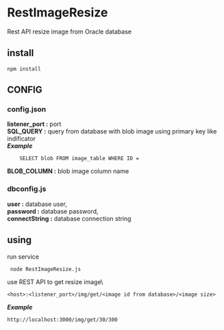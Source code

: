 # RestImageResize
Rest API resize image from Oracle database

## install

```
npm install
```

## CONFIG

### config.json

**listener_port :** port\
**SQL_QUERY :** query from database with blob image using primary key like indificator\
***Example***
```
	SELECT blob FROM image_table WHERE ID = 
```
**BLOB_COLUMN :** blob image column name

### dbconfig.js

**user          :** database user,\
**password      :** database password,\
**connectString :** database connection string

## using

run service
```
 node RestImageResize.js
```
use REST API to get resize image\
```
<host>:<listener_port>/img/get/<image id from database>/<image size>
```
***Example***
```
http://localhost:3000/img/get/30/300 
```